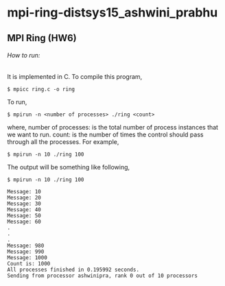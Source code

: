 # mpi-ring-distsys15_ashwini_prabhu

## MPI Ring (HW6)

###### How to run:

It is implemented in C. To compile this program, 
```
$ mpicc ring.c -o ring
```
To run,
```
$ mpirun -n <number of processes> ./ring <count>
```
where,
number of processes: is the total number of process instances that we want to run.
count: is the number of times the control should pass through all the processes.
For example,
```
$ mpirun -n 10 ./ring 100
```
The output will be something like following,
```
$ mpirun -n 10 ./ring 100

Message: 10
Message: 20
Message: 30
Message: 40
Message: 50
Message: 60
.
.
.
Message: 980
Message: 990
Message: 1000
Count is: 1000
All processes finished in 0.195992 seconds.
Sending from processor ashwinipra, rank 0 out of 10 processors
```





